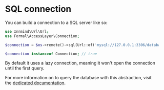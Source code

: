 # SQL connection

You can build a connection to a SQL server like so:

```php
use Innmind\Url\Url;
use Formal\AccessLayer\Connection;

$connection = $os->remote()->sql(Url::of('mysql://127.0.0.1:3306/database_name'));

$connection instanceof Connection; // true
```

By default it uses a lazy connection, meaning it won't open the connection until the first query.

For more information on to query the database with this abstraction, visit the [dedicated documentation](https://formal-php.github.io/access-layer/).
